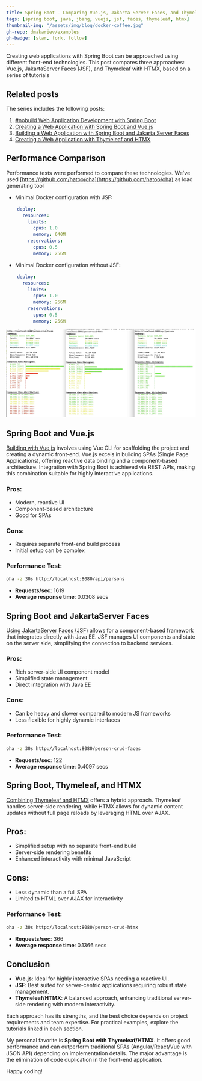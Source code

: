 ```yaml
---
title: Spring Boot - Comparing Vue.js, Jakarta Server Faces, and Thymeleaf/HTMX
tags: [spring boot, java, jbang, vuejs, jsf, faces, thymeleaf, htmx]
thumbnail-img: "/assets/img/blog/docker-coffee.jpg"
gh-repo: dmakariev/examples
gh-badge: [star, fork, follow]
---
```


Creating web applications with Spring Boot can be approached using different front-end technologies. This post compares three approaches: Vue.js, JakartaServer Faces (JSF), and Thymeleaf with HTMX, based on a series of tutorials 

## Related posts 
The series includes the following posts:

1. [#nobuild Web Application Development with Spring Boot](https://www.makariev.com/blog/nobuild-web-spring-boot/)
2. [Creating a Web Application with Spring Boot and Vue.js](https://www.makariev.com/blog/nobuild-web-spring-boot-vuejs/)
3. [Building a Web Application with Spring Boot and Jakarta Server Faces](https://www.makariev.com/blog/nobuild-web-spring-boot-faces/)
4. [Creating a Web Application with Thymeleaf and HTMX
](https://www.makariev.com/blog/nobuild-web-spring-boot-thymeleaf-htmx/)

## Performance Comparison

Performance tests were performed to compare these technologies. 
We've used [https://github.com/hatoo/oha](https://github.com/hatoo/oha) as load generating tool

* Minimal Docker configuration with JSF: 
```yaml
    deploy:
      resources:
        limits:
          cpus: 1.0
          memory: 640M
        reservations:
          cpus: 0.5
          memory: 256M 
```

* Minimal Docker configuration without JSF: 
```yaml
    deploy:
      resources:
        limits:
          cpus: 1.0
          memory: 256M
        reservations:
          cpus: 0.5
          memory: 256M 
```

[![Performance Comparison!](/assets/img/blog/nobuild-web-spring-boot-compare.jpg)](/assets/img/blog/nobuild-web-spring-boot-compare.jpg)

## Spring Boot and Vue.js

[Building with Vue.js](https://www.makariev.com/blog/nobuild-web-spring-boot-vuejs/) involves using Vue CLI for scaffolding the project and creating a dynamic front-end. Vue.js excels in building SPAs (Single Page Applications), offering reactive data binding and a component-based architecture. Integration with Spring Boot is achieved via REST APIs, making this combination suitable for highly interactive applications.

### Pros:

* Modern, reactive UI
* Component-based architecture
* Good for SPAs

### Cons:

* Requires separate front-end build process
* Initial setup can be complex

### Performance Test: 
```bash 
oha -z 30s http://localhost:8080/api/persons
```
* **Requests/sec**: 1619 
* **Average response time**: 0.0308 secs

## Spring Boot and JakartaServer Faces
[Using JakartaServer Faces (JSF)](https://www.makariev.com/blog/nobuild-web-spring-boot-faces/) allows for a component-based framework that integrates directly with Java EE. JSF manages UI components and state on the server side, simplifying the connection to backend services.

### Pros:

* Rich server-side UI component model
* Simplified state management
* Direct integration with Java EE

### Cons:

* Can be heavy and slower compared to modern JS frameworks
* Less flexible for highly dynamic interfaces

### Performance Test: 
```bash
oha -z 30s http://localhost:8080/person-crud-faces
```
* **Requests/sec**: 122
* **Average response time**: 0.4097 secs

## Spring Boot, Thymeleaf, and HTMX
[Combining Thymeleaf and HTMX](https://www.makariev.com/blog/nobuild-web-spring-boot-thymeleaf-htmx/) offers a hybrid approach. Thymeleaf handles server-side rendering, while HTMX allows for dynamic content updates without full page reloads by leveraging HTML over AJAX.

## Pros:

* Simplified setup with no separate front-end build
* Server-side rendering benefits
* Enhanced interactivity with minimal JavaScript

## Cons:

* Less dynamic than a full SPA
* Limited to HTML over AJAX for interactivity

### Performance Test: 
```bash 
oha -z 30s http://localhost:8080/person-crud-htmx
```
* **Requests/sec**: 366
* **Average response time**: 0.1366 secs


## Conclusion
* **Vue.js**: Ideal for highly interactive SPAs needing a reactive UI.
* **JSF**: Best suited for server-centric applications requiring robust state management.
* **Thymeleaf/HTMX**: A balanced approach, enhancing traditional server-side rendering with modern interactivity.

Each approach has its strengths, and the best choice depends on project requirements and team expertise. For practical examples, explore the tutorials linked in each section.

My personal favorite is **Spring Boot with Thymeleaf/HTMX**. It offers good performance and can outperform traditional SPAs (Angular/React/Vue with JSON API) depending on implementation details. The major advantage is the elimination of code duplication in the front-end application.

Happy coding!
